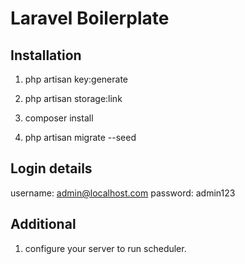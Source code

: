 # Laravel Boilerplate

## Installation

1. php artisan key:generate

2. php artisan storage:link

3. composer install

4. php artisan migrate --seed

## Login details

username: admin@localhost.com
password: admin123

## Additional

1. configure your server to run scheduler.